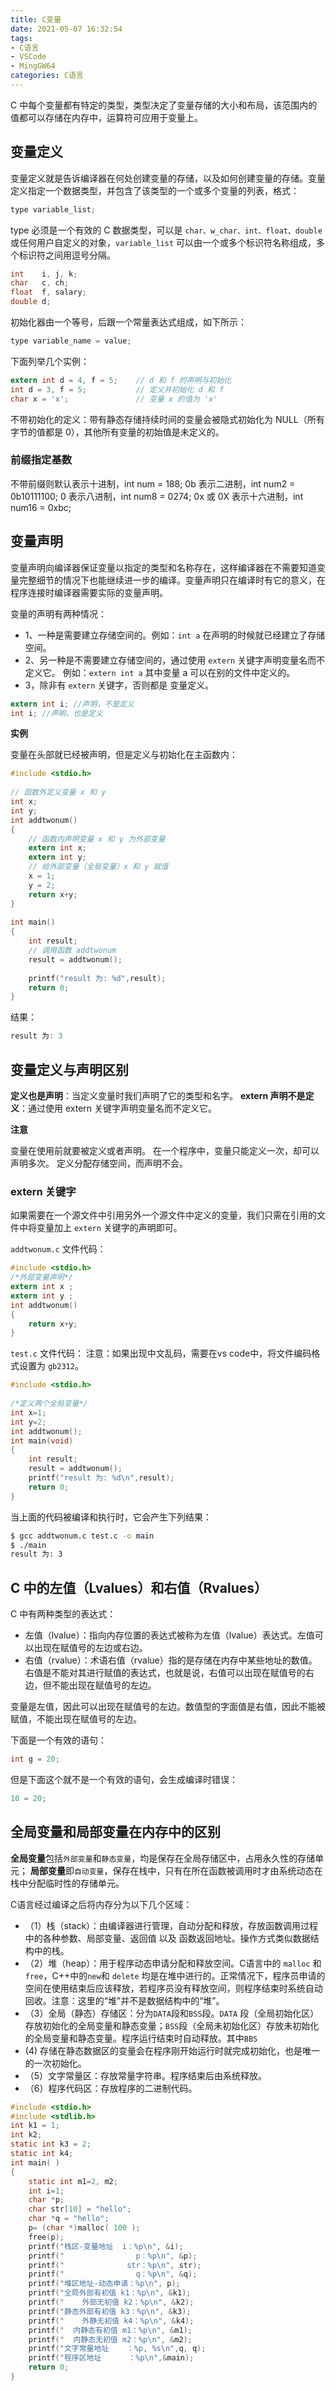 ```yaml
---
title: C变量
date: 2021-05-07 16:32:54
tags:
- C语言
- VSCode
- MingGW64
categories: C语言
---
```


C 中每个变量都有特定的类型，类型决定了变量存储的大小和布局，该范围内的值都可以存储在内存中，运算符可应用于变量上。

## 变量定义

变量定义就是告诉编译器在何处创建变量的存储，以及如何创建变量的存储。变量定义指定一个数据类型，并包含了该类型的一个或多个变量的列表，格式：

```c
type variable_list;
```

<!--more-->
type 必须是一个有效的 C 数据类型，可以是 `char、w_char、int、float、double` 或任何用户自定义的对象，`variable_list` 可以由一个或多个标识符名称组成，多个标识符之间用逗号分隔。

```c
int    i, j, k;
char   c, ch;
float  f, salary;
double d;
```

初始化器由一个等号，后跟一个常量表达式组成，如下所示：

```c
type variable_name = value;
```

下面列举几个实例：

```c
extern int d = 4, f = 5;    // d 和 f 的声明与初始化
int d = 3, f = 5;           // 定义并初始化 d 和 f
char x = 'x';               // 变量 x 的值为 'x'
```

不带初始化的定义：带有静态存储持续时间的变量会被隐式初始化为 NULL（所有字节的值都是 0），其他所有变量的初始值是未定义的。

### 前缀指定基数

不带前缀则默认表示十进制，int num = 188;
0b 表示二进制，int num2 = 0b10111100;
0 表示八进制，int num8 = 0274;
0x 或 0X 表示十六进制，int num16 = 0xbc;

## 变量声明

变量声明向编译器保证变量以指定的类型和名称存在，这样编译器在不需要知道变量完整细节的情况下也能继续进一步的编译。变量声明只在编译时有它的意义，在程序连接时编译器需要实际的变量声明。

变量的声明有两种情况：

* 1、一种是需要建立存储空间的。例如：`int a` 在声明的时候就已经建立了存储空间。
* 2、另一种是不需要建立存储空间的，通过使用 `extern` 关键字声明变量名而不定义它。 例如：`extern int a` 其中变量 a 可以在别的文件中定义的。
* 3，除非有 `extern` 关键字，否则都是 变量定义。

```c
extern int i; //声明，不是定义
int i; //声明，也是定义
```

**实例**

变量在头部就已经被声明，但是定义与初始化在主函数内：

```c
#include <stdio.h>
 
// 函数外定义变量 x 和 y
int x;
int y;
int addtwonum()
{
    // 函数内声明变量 x 和 y 为外部变量
    extern int x;
    extern int y;
    // 给外部变量（全局变量）x 和 y 赋值
    x = 1;
    y = 2;
    return x+y;
}
 
int main()
{
    int result;
    // 调用函数 addtwonum
    result = addtwonum();
    
    printf("result 为: %d",result);
    return 0;
}
```

结果：

```c
result 为: 3
```

## 变量定义与声明区别

**定义也是声明**：当定义变量时我们声明了它的类型和名字。
**extern 声明不是定义**：通过使用 extern 关键字声明变量名而不定义它。

**注意**

变量在使用前就要被定义或者声明。
在一个程序中，变量只能定义一次，却可以声明多次。
定义分配存储空间，而声明不会。

###  extern 关键字

如果需要在一个源文件中引用另外一个源文件中定义的变量，我们只需在引用的文件中将变量加上 `extern` 关键字的声明即可。

`addtwonum.c` 文件代码：

```c
#include <stdio.h>
/*外部变量声明*/
extern int x ;
extern int y ;
int addtwonum()
{
    return x+y;
}
```

`test.c` 文件代码：
注意：如果出现中文乱码，需要在vs code中，将文件编码格式设置为 `gb2312`。

```c
#include <stdio.h>
  
/*定义两个全局变量*/
int x=1;
int y=2;
int addtwonum();
int main(void)
{
    int result;
    result = addtwonum();
    printf("result 为: %d\n",result);
    return 0;
}
```

当上面的代码被编译和执行时，它会产生下列结果：

```sh
$ gcc addtwonum.c test.c -o main
$ ./main
result 为: 3
```

## C 中的左值（Lvalues）和右值（Rvalues）

C 中有两种类型的表达式：

* 左值（lvalue）：指向内存位置的表达式被称为左值（lvalue）表达式。左值可以出现在赋值号的左边或右边。
* 右值（rvalue）：术语右值（rvalue）指的是存储在内存中某些地址的数值。右值是不能对其进行赋值的表达式，也就是说，右值可以出现在赋值号的右边，但不能出现在赋值号的左边。

变量是左值，因此可以出现在赋值号的左边。数值型的字面值是右值，因此不能被赋值，不能出现在赋值号的左边。

下面是一个有效的语句：

```c
int g = 20;
```

但是下面这个就不是一个有效的语句，会生成编译时错误：

```c
10 = 20;
```

## 全局变量和局部变量在内存中的区别

**全局变量**包括`外部变量`和`静态变量`，均是保存在全局存储区中，占用永久性的存储单元；
**局部变量**即`自动变量`，保存在栈中，只有在所在函数被调用时才由系统动态在栈中分配临时性的存储单元。

C语言经过编译之后将内存分为以下几个区域：

* （1）栈（stack）：由编译器进行管理，自动分配和释放，存放函数调用过程中的各种参数、局部变量、返回值 以及 函数返回地址。操作方式类似数据结构中的栈。
* （2）堆（heap）：用于程序动态申请分配和释放空间。C语言中的 `malloc` 和 `free`，C++中的`new`和 `delete` 均是在堆中进行的。正常情况下，程序员申请的空间在使用结束后应该释放，若程序员没有释放空间，则程序结束时系统自动回收。注意：这里的“堆”并不是数据结构中的“堆”。
* （3）全局（静态）存储区：分为`DATA`段和`BSS`段。`DATA` 段（全局初始化区）存放初始化的全局变量和静态变量；`BSS`段（全局未初始化区）存放未初始化的全局变量和静态变量。程序运行结束时自动释放。其中`BBS`
*  (4) 存储在静态数据区的变量会在程序刚开始运行时就完成初始化，也是唯一的一次初始化。
* （5）文字常量区：存放常量字符串。程序结束后由系统释放。
* （6）程序代码区：存放程序的二进制代码。

```c
#include <stdio.h>
#include <stdlib.h>
int k1 = 1;
int k2;
static int k3 = 2;
static int k4;
int main( )
{  
    static int m1=2, m2;
    int i=1;
    char *p;
    char str[10] = "hello";
    char *q = "hello";
    p= (char *)malloc( 100 );
    free(p);
    printf("栈区-变量地址  i：%p\n", &i);
    printf("                p：%p\n", &p);
    printf("              str：%p\n", str);
    printf("                q：%p\n", &q);
    printf("堆区地址-动态申请：%p\n", p);
    printf("全局外部有初值 k1：%p\n", &k1);
    printf("    外部无初值 k2：%p\n", &k2);
    printf("静态外部有初值 k3：%p\n", &k3);
    printf("    外静无初值 k4：%p\n", &k4);
    printf("  内静态有初值 m1：%p\n", &m1);
    printf("  内静态无初值 m2：%p\n", &m2);
    printf("文字常量地址    ：%p, %s\n",q, q);
    printf("程序区地址      ：%p\n",&main);
    return 0;
}
```